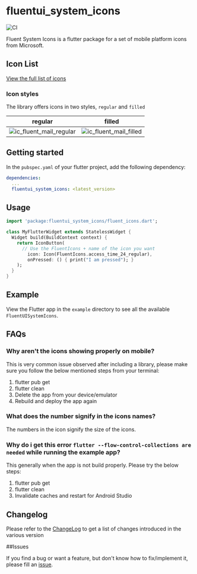 # fluentui_system_icons

![CI](https://github.com/microsoft/fluentui-system-icons/workflows/CI/badge.svg)

Fluent System Icons is a flutter package for a set of mobile platform icons from Microsoft.

## Icon List

[View the full list of icons](../../icons.md)

### Icon styles
The library offers icons in two styles, `regular` and `filled`

regular | filled
--------|-------
![ic_fluent_mail_regular](https://github.com/microsoft/fluentui-system-icons/blob/flutter/art/ic_fluent_mail_regular.png)|![ic_fluent_mail_filled](https://github.com/microsoft/fluentui-system-icons/blob/flutter/art/ic_fluent_mail_filled.png)

## Getting started

In the `pubspec.yaml` of your flutter project, add the following dependency:

```yaml
dependencies:
  ...
  fluentui_system_icons: <latest_version>
```
## Usage

```dart
import 'package:fluentui_system_icons/fluent_icons.dart';

class MyFlutterWidget extends StatelessWidget {
  Widget build(BuildContext context) {
    return IconButton(
      // Use the FluentIcons + name of the icon you want
        icon: Icon(FluentIcons.access_time_24_regular),
        onPressed: () { print("I am pressed"); }
    );
  }
}
```
## Example

View the Flutter app in the `example` directory to see all the available `FluentUISystemIcons`.

## FAQs

### Why aren't the icons showing properly on mobile?

This is very common issue observed after including a library, please make sure you follow the below
mentioned steps from your terminal:
 1. flutter pub get
 2. flutter clean
 3. Delete the app from your device/emulator
 4. Rebuild and deploy the app again
 
### What does the number signify in the icons names?

The numbers in the icon signify the size of the icons.

### Why do i get this error `flutter --flow-control-collections are needed` while running the example app?

This generally when the app is not build properly. Please try the below steps:

 1. flutter pub get
 2. flutter clean
 3. Invalidate caches and restart for Android Studio
 
## Changelog

Please refer to the [ChangeLog](https://github.com/microsoft/fluentui-system-icons/blob/flutter/flutter/fluentui_system_icons/CHANGELOG.md) to get a list of changes 
introduced in the various version

##Issues

If you find a bug or want a feature, but don't know how to fix/implement it, please fill an [issue](https://github.com/microsoft/fluentui-system-icons/issues).
  





